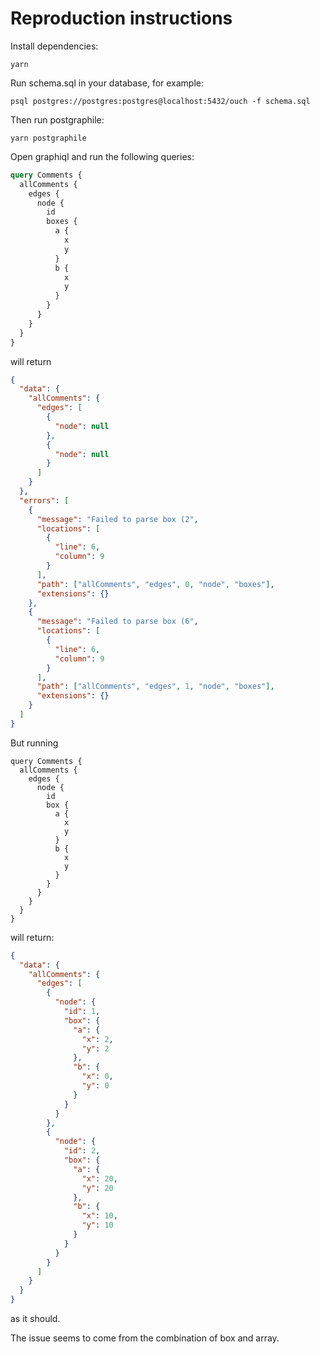 # Reproduction instructions

Install dependencies:

```
yarn
```

Run schema.sql in your database, for example:

```
psql postgres://postgres:postgres@localhost:5432/ouch -f schema.sql
```

Then run postgraphile:

```
yarn postgraphile
```

Open graphiql and run the following queries:

```graphql
query Comments {
  allComments {
    edges {
      node {
        id
        boxes {
          a {
            x
            y
          }
          b {
            x
            y
          }
        }
      }
    }
  }
}
```

will return

```json
{
  "data": {
    "allComments": {
      "edges": [
        {
          "node": null
        },
        {
          "node": null
        }
      ]
    }
  },
  "errors": [
    {
      "message": "Failed to parse box (2",
      "locations": [
        {
          "line": 6,
          "column": 9
        }
      ],
      "path": ["allComments", "edges", 0, "node", "boxes"],
      "extensions": {}
    },
    {
      "message": "Failed to parse box (6",
      "locations": [
        {
          "line": 6,
          "column": 9
        }
      ],
      "path": ["allComments", "edges", 1, "node", "boxes"],
      "extensions": {}
    }
  ]
}
```

But running

```
query Comments {
  allComments {
    edges {
      node {
        id
        box {
          a {
            x
            y
          }
          b {
            x
            y
          }
        }
      }
    }
  }
}
```

will return:

```json
{
  "data": {
    "allComments": {
      "edges": [
        {
          "node": {
            "id": 1,
            "box": {
              "a": {
                "x": 2,
                "y": 2
              },
              "b": {
                "x": 0,
                "y": 0
              }
            }
          }
        },
        {
          "node": {
            "id": 2,
            "box": {
              "a": {
                "x": 20,
                "y": 20
              },
              "b": {
                "x": 10,
                "y": 10
              }
            }
          }
        }
      ]
    }
  }
}
```

as it should.

The issue seems to come from the combination of box and array.
